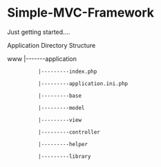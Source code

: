 # Simple-MVC-Framework

Just getting started....

Application Directory Structure

www
 |-------application

              |---------index.php

              |---------application.ini.php

              |---------base

              |---------model

              |---------view

              |---------controller

              |---------helper

              |---------library
